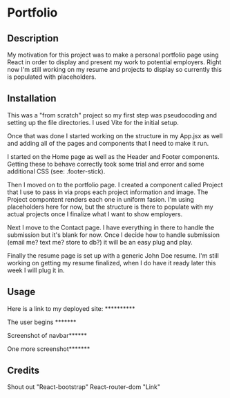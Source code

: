 # Portfolio
  
  ## Description
  
  My motivation for this project was to make a personal portfolio page using React in order to display and present my work to potential employers.  Right now I'm still working on my resume and projects to display so currently this is populated with placeholders.
  
  
  ## Installation
  
  This was a "from scratch" project so my first step was pseudocoding and setting up the file directories.  I used Vite for the initial setup.

  Once that was done I started working on the structure in my App.jsx as well and adding all of the pages and components that I need to make it run.

  I started on the Home page as well as the Header and Footer components.  Getting these to behave correctly took some trial and error and some additional CSS (see: .footer-stick).

  Then I moved on to the portfolio page.  I created a component called Project that I use to pass in via props each project information and image.  The Project compontent renders each one in uniform fasion.  I'm using placeholders here for now, but the structure is there to populate with my actual projects once I finalize what I want to show employers.

  Next I move to the Contact page.  I have everything in there to handle the submission but it's blank for now.  Once I decide how to handle submission (email me?  text me?  store to db?) it will be an easy plug and play.

  Finally the resume page is set up with a generic John Doe resume.  I'm still working on getting my resume finalized, when I do have it ready later this week I will plug it in.

  ## Usage

  Here is a link to my deployed site: **********
  
  The user begins *******
  
 Screenshot of navbar******

  One more screenshot*******

  ## Credits

Shout out "React-bootstrap"
React-router-dom "Link"

